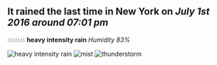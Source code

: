 ## It rained the last time in New York on *July 1st 2016 around 07:01 pm*
💧💧💧💧💧💧💧  **heavy intensity rain** *Humidity 83%*

![heavy intensity rain](http://openweathermap.org/img/w/10d.png) ![mist](http://openweathermap.org/img/w/50d.png) ![thunderstorm](http://openweathermap.org/img/w/11d.png)
